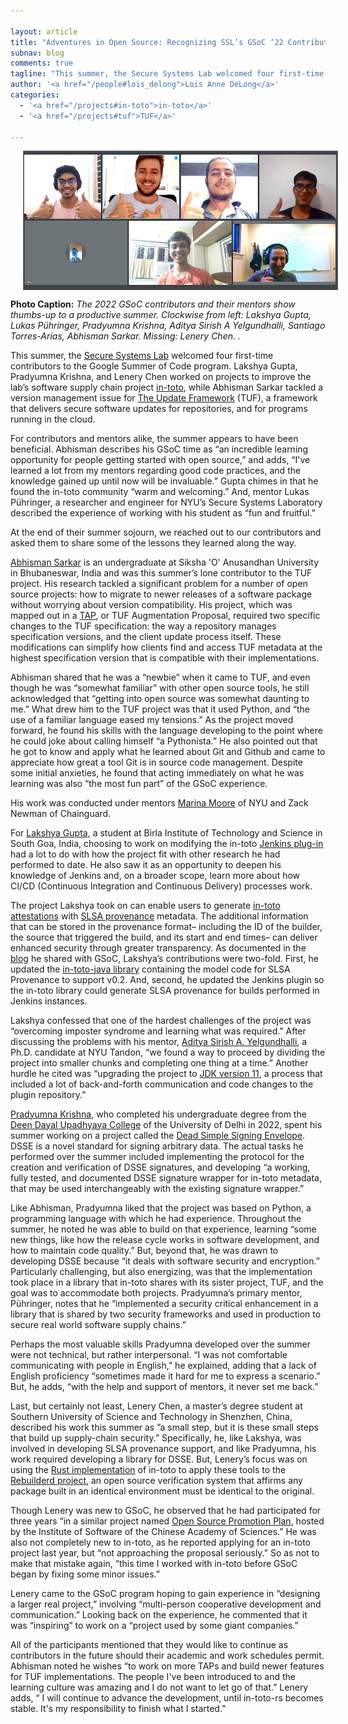 ```yaml
---

layout: article
title: "Adventures in Open Source: Recognizing SSL’s GSoC ‘22 Contributors"
subnav: blog
comments: true
tagline: "This summer, the Secure Systems Lab welcomed four first-time contributors to the Google Summer of Code program."
author: '<a href="/people#lois_delong">Lois Anne DeLong</a>'
categories:
  - '<a href="/projects#in-toto">in-toto</a>'
  - '<a href="/projects#tuf">TUF</a>'

---
```


<img align="center" src="/img/blog/gsoc22_screenshare.jpg" style="margin: 0px 20px"/>

**Photo Caption:** *The 2022 GSoC contributors and their mentors show thumbs-up to a productive summer. Clockwise from left: Lakshya Gupta,  Lukas Pühringer,  Pradyumna Krishna,  Aditya Sirish A Yelgundhalli, Santiago Torres-Arias, Abhisman Sarkar. Missing: Lenery Chen.
.*

This summer, the [Secure Systems Lab](https://ssl.engineering.nyu.edu/) welcomed four first-time contributors to the Google Summer of Code program. Lakshya Gupta, Pradyumna Krishna, and Lenery Chen worked on projects to improve the lab’s software supply chain project [in-toto](https://in-toto.io/), while Abhisman Sarkar tackled a version management issue for [The Update Framework](https://theupdateframework.io/) (TUF), a framework that delivers secure software updates for repositories, and for programs running in the cloud.

For contributors and mentors alike, the summer appears to have been beneficial. Abhisman describes his GSoC time as “an incredible learning opportunity for people getting started with open source,” and adds, “I've learned a lot from my mentors regarding good code practices, and the knowledge gained up until now will be invaluable.” Gupta chimes in that he found the in-toto community “warm and welcoming.” And, mentor Lukas Pühringer, a researcher and engineer for NYU’s Secure Systems Laboratory described the experience of working with his student as “fun and fruitful.”

At the end of their summer sojourn, we reached out to our contributors and asked them to share some of the lessons they learned along the way.  

[Abhisman Sarkar](https://www.linkedin.com/in/abhisman-sarkar-0398121ab/?trk=public_profile_browsemap&originalSubdomain=in) is an undergraduate at  Siksha 'O'​ Anusandhan University in Bhubaneswar, India and was this summer’s lone contributor to the TUF project. His research tackled a significant problem for a number of open source projects: how to migrate to newer releases of a software package without worrying about version compatibility. His project, which was mapped out in a [TAP](https://github.com/theupdateframework/taps/blob/master/tap14.md), or TUF Augmentation Proposal, required two specific changes to the TUF specification: the way a repository manages specification versions, and the client update process itself. These modifications can simplify how clients find and access TUF metadata at the highest specification version that is compatible with their implementations. 

Abhisman shared that he was a “newbie” when it came to TUF, and even though he was “somewhat familiar” with other open source tools, he still acknowledged that “getting into open source was somewhat daunting to me.” What drew him to the TUF project was that it used Python, and “the use of a familiar language eased my tensions.” As the project moved forward, he found his skills with the language developing to the point where he could joke about calling himself “a Pythonista.”  He also pointed out that he got to know and apply what he learned about Git and Github and came to appreciate how great a tool Git is in source code management. Despite some initial anxieties, he found that acting immediately on what he was learning was also “the most fun part” of the GSoC experience. 

His work was conducted under mentors [Marina Moore](https://www.linkedin.com/in/marina-moore-5a7242105/) of NYU and Zack Newman of Chainguard.

For [Lakshya Gupta](https://www.linkedin.com/in/lakshya806/?originalSubdomain=in), a student at Birla Institute of Technology and Science in South Goa, India, choosing to work on modifying the in-toto [Jenkins plug-in](https://plugins.jenkins.io/in-toto/) had a lot to do with how the project fit with other research he had performed to date. He also saw it as an opportunity to deepen his knowledge of Jenkins and, on a broader scope, learn more about how CI/CD (Continuous Integration and Continuous Delivery) processes work. 

The project Lakshya took on can enable users to generate [in-toto attestations](https://github.com/in-toto/attestation/blob/main/README.md) with [SLSA provenance](https://slsa.dev/provenance/v0.1) metadata. The additional information that can be stored in the provenance format–
including the ID of the builder, the source that triggered the build, and its start and end times–
can deliver enhanced security through greater transparency. As documented in the [blog](https://summerofcode.withgoogle.com/programs/2022/projects/mR4u5su7) he shared with GSoC, Lakshya’s contributions were two-fold. First, he updated the [in-toto-java library](https://github.com/in-toto/in-toto-java/blob/master/README.md) containing the model code for SLSA Provenance to support v0.2. And, second, he updated the Jenkins plugin so the in-toto library could generate SLSA provenance for builds performed in Jenkins instances. 

Lakshya confessed that one of the hardest challenges of the project was “overcoming imposter syndrome and learning what was required.” After discussing the problems with his mentor, [Aditya Sirish A. Yelgundhalli](https://engineering.nyu.edu/student/aditya-sirish-yelgundhalli), a Ph.D. candidate at NYU Tandon, “we found a way to proceed by dividing the project into smaller chunks and completing one thing at a time.” Another hurdle he cited was “upgrading the project to [JDK version 11](https://www.oracle.com/java/technologies/javase/jdk11-archive-downloads.html), a process that included a lot of back-and-forth communication and code changes to the plugin repository.”

[Pradyumna Krishna](https://www.linkedin.com/in/pradyumnakrishna/), who completed his undergraduate degree from the [Deen Dayal Upadhyaya College](https://dducollegedu.ac.in/) of the University of Delhi in 2022, spent his summer working on a project called the [Dead Simple Signing Envelope](https://github.com/secure-systems-lab/dsse#readme). DSSE is a novel standard for signing arbitrary data. The actual tasks he performed over the summer included implementing the protocol for the creation and verification of DSSE signatures, and developing “a working, fully tested, and documented DSSE signature wrapper for in-toto metadata, that may be used interchangeably with the existing signature wrapper.” 

Like Abhisman, Pradyumna liked that the project was based on Python, a programming language with which he had experience. Throughout the summer, he noted he was able to build on that experience, learning “some new things, like how the release cycle works in software development, and how to maintain code quality.” But, beyond that, he was drawn to developing DSSE because “it deals with software security and encryption.” Particularly challenging, but also energizing, was that the implementation took place in a library that in-toto shares with its sister project, TUF, and the goal was to accommodate both projects. Pradyumna’s primary mentor, Pühringer, notes that he “implemented a security critical enhancement in a library that is shared by two security frameworks and used in production to secure real world software supply chains.” 

Perhaps the most valuable skills Pradyumna developed over the summer were not technical, but rather interpersonal. “I was not comfortable communicating with people in English,” he explained, adding that a lack of English proficiency “sometimes made it hard for me to express a scenario.” But, he adds, “with the help and support of mentors, it never set me back.”

Last, but certainly not least, Lenery Chen, a master’s degree student at Southern University of Science and Technology in Shenzhen, China, described his work this summer as ”a small step, but it is these small steps that build up supply-chain security.” Specifically, he, like Lakshya, was involved in developing SLSA provenance support, and like Pradyumna, his work required developing  a library for DSSE. But, Lenery’s focus was on using the [Rust implementation](https://github.com/in-toto/in-toto-rs/blob/master/README.md) of in-toto to apply these tools to the [Rebuilderd project](https://github.com/kpcyrd/rebuilderd/blob/main/README.md), an open source verification system that affirms any package built in an identical environment must be identical to the original.

Though Lenery was new to GSoC, he observed that he had participated for three years “in a similar project named [Open Source Promotion Plan](https://summer-ospp.ac.cn/), hosted by the Institute of Software of the Chinese Academy of Sciences.” He was also not completely new to in-toto, as he reported applying for an in-toto project last year, but “not approaching the proposal seriously.” So as not to make that mistake again, “this time I worked with in-toto before GSoC began by fixing some minor issues.”
 
Lenery came to the GSoC program hoping to gain experience in “designing a larger real project,” involving “multi-person cooperative development and communication.” Looking back on the experience, he commented that it was “inspiring” to work on a “project used by some giant companies.” 

All of the participants mentioned that they would like to continue as contributors in the future should their academic and work schedules permit. Abhisman noted he wishes “to work on more TAPs and build newer features for TUF implementations. The people I've been introduced to and the learning culture was amazing and I do not want to let go of that.” Lenery adds, “ I will continue to advance the development, until in-toto-rs becomes stable. It's my responsibility to finish what I started.”
